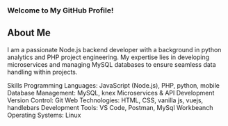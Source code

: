 ### Welcome to My GitHub Profile!
## About Me
I am a passionate Node.js backend developer with a background in python analytics and PHP project engineering. My expertise lies in developing microservices and managing MySQL databases to ensure seamless data handling within projects.

Skills
Programming Languages: JavaScript (Node.js), PHP, python, mobile
Database Management: MySQL, knex
Microservices & API Development
Version Control: Git
Web Technologies: HTML, CSS, vanilla js, vuejs, handlebars
Development Tools: VS Code, Postman, MySql Workbeanch
Operating Systems: Linux
